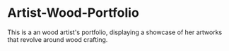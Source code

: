 # Artist-Wood-Portfolio
This is a an wood artist's portfolio, displaying a showcase of her artworks that revolve around wood crafting.
